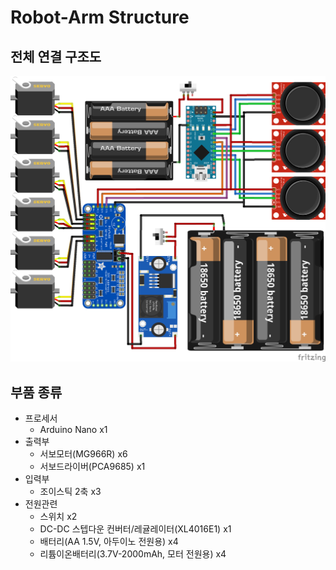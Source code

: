 # Robot-Arm Structure

## 전체 연결 구조도

![circuit figure](../resource/robot_arm_circuit.png)

## 부품 종류

- 프로세서
  - Arduino Nano x1
- 출력부
  - 서보모터(MG966R) x6
  - 서보드라이버(PCA9685) x1
- 입력부
  - 조이스틱 2축 x3
- 전원관련
  - 스위치 x2
  - DC-DC 스텝다운 컨버터/레귤레이터(XL4016E1) x1
  - 배터리(AA 1.5V, 아두이노 전원용) x4
  - 리튬이온배터리(3.7V-2000mAh, 모터 전원용) x4
